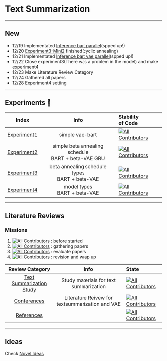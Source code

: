 # Text Summarization

---

## New

* 12/19 Implementated [Inference bart parallel](https://github.com/fxnnxc/text_summarization/blob/main/experiments/experiment3/inference/bart_base_inference_parallel.py)(spped up!)
* 12/20 [Experiment3-Mini2](https://github.com/fxnnxc/text_summarization/tree/main/experiments/experiment3#%EF%B8%8F-mini-experiments-%EF%B8%8F) finished(cyclic annealing) 
* 12/21 Implementated [Inference bart vae parallel](https://github.com/fxnnxc/text_summarization/blob/main/experiments/experiment3/inference/bart_vae_inference_parallel.py)(spped up!)
* 12/22 Close experiment3(There was a problem in the model) and make experiment4
* 12/23 Make Literature Review Category
* 12/24 Gathered all papers
* 12/28 Experiment4 setting 
---

## Experiments 🥼

| Index | Info | Stability  <br/> of Code|
|:-:|:-:|:--|
|[Experiment1](https://github.com/fxnnxc/text_summarization/tree/main/experiments/experiment1)|simple vae-bart |[![All Contributors](https://img.shields.io/badge/build-Unstable-red)](#contributors-)|
|[Experiment2](https://github.com/fxnnxc/text_summarization/tree/main/experiments/experiment2)|simple beta annealing schedule <br/> BART + beta-VAE GRU |[![All Contributors](https://img.shields.io/badge/build-Unstable-red)](#contributors-)|
|[Experiment3](https://github.com/fxnnxc/text_summarization/tree/main/experiments/experiment3)|beta annealing schedule types <br/>BART + beta-VAE | [![All Contributors](https://img.shields.io/badge/build-Semi_Stable-orange)](#contributors-) |
|[Experiment4](https://github.com/fxnnxc/text_summarization/tree/main/experiments/experiment4)|model types<br/>BART + beta-VAE| [![All Contributors](https://img.shields.io/badge/build-Stable-green)](#contributors-) |

---

## Literature Reviews

### Missions
1. [![All Contributors](https://img.shields.io/badge/state-before_start-red)](#contributors-) : before started
2. [![All Contributors](https://img.shields.io/badge/gathering-percent-yellow)](#contributors-) : gathering papers
3. [![All Contributors](https://img.shields.io/badge/evaluate-percent-blue)](#contributors-) : evaluate papers
4. [![All Contributors](https://img.shields.io/badge/finished-percent-green)](#contributors-) : revision and wrap up


|Review Category|Info|State|
|:-:|:-:|:--|
[Text Summarization Study](https://github.com/fxnnxc/text_summarization/tree/main/study) |Study materials for text summarization|[![All Contributors](https://img.shields.io/badge/evaluate-0-blue)](#contributors-)
[Conferences](https://github.com/fxnnxc/text_summarization/blob/main/study/conferences.md) |Literature Reivew for textsummarization and VAE|[![All Contributors](https://img.shields.io/badge/evaluate-30-blue)](#contributors-)
[References](#)|| [![All Contributors](https://img.shields.io/badge/state-before_start-red)](#contributors-)

---

## Ideas
Check [Novel Ideas](https://github.com/fxnnxc/text_summarization/tree/main/study/novel_idea) 

